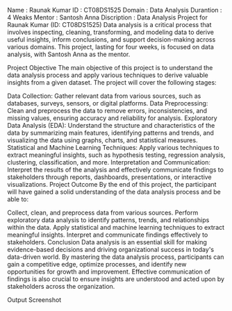 Name : Raunak Kumar
ID : CT08DS1525
Domain : Data Analysis
Durantion : 4 Weaks
Mentor : Santosh Anna
Discription : Data Analysis Project for Raunak Kumar (ID: CT08DS1525)
Data analysis is a critical process that involves inspecting, cleaning, transforming, and modeling data to derive useful insights, inform conclusions, and support decision-making across various domains. This project, lasting for four weeks, is focused on data analysis, with Santosh Anna as the mentor.

Project Objective
The main objective of this project is to understand the data analysis process and apply various techniques to derive valuable insights from a given dataset. The project will cover the following stages:

Data Collection: Gather relevant data from various sources, such as databases, surveys, sensors, or digital platforms.
Data Preprocessing: Clean and preprocess the data to remove errors, inconsistencies, and missing values, ensuring accuracy and reliability for analysis.
Exploratory Data Analysis (EDA): Understand the structure and characteristics of the data by summarizing main features, identifying patterns and trends, and visualizing the data using graphs, charts, and statistical measures.
Statistical and Machine Learning Techniques: Apply various techniques to extract meaningful insights, such as hypothesis testing, regression analysis, clustering, classification, and more.
Interpretation and Communication: Interpret the results of the analysis and effectively communicate findings to stakeholders through reports, dashboards, presentations, or interactive visualizations.
Project Outcome
By the end of this project, the participant will have gained a solid understanding of the data analysis process and be able to:

Collect, clean, and preprocess data from various sources.
Perform exploratory data analysis to identify patterns, trends, and relationships within the data.
Apply statistical and machine learning techniques to extract meaningful insights.
Interpret and communicate findings effectively to stakeholders.
Conclusion
Data analysis is an essential skill for making evidence-based decisions and driving organizational success in today's data-driven world. By mastering the data analysis process, participants can gain a competitive edge, optimize processes, and identify new opportunities for growth and improvement. Effective communication of findings is also crucial to ensure insights are understood and acted upon by stakeholders across the organization.

Output Screenshot
